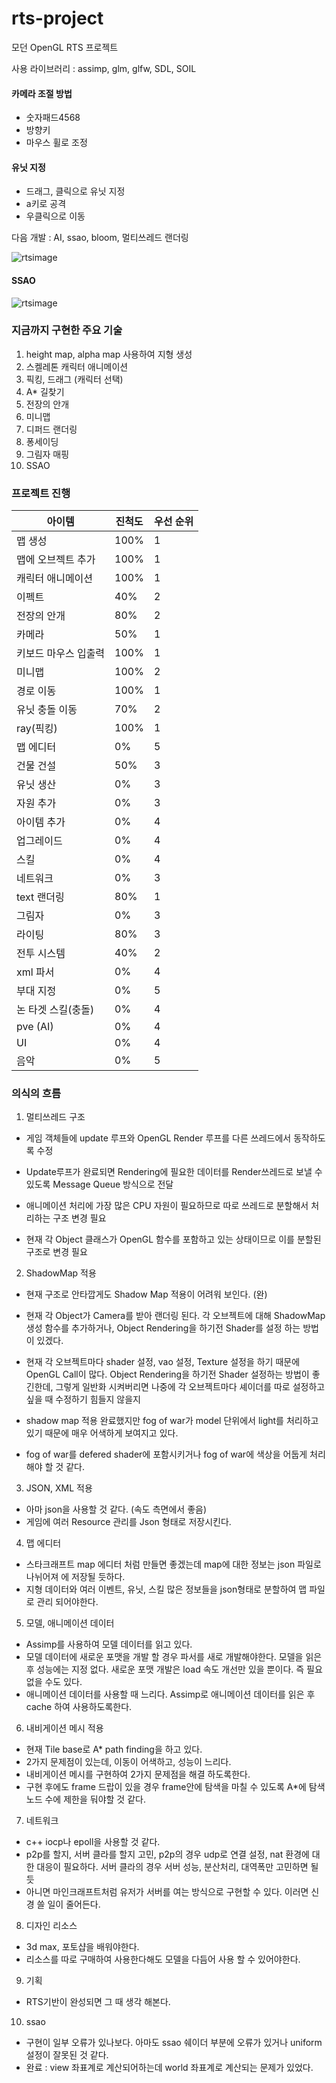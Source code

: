 # rts-project


모던 OpenGL RTS 프로젝트

사용 라이브러리 : assimp, glm, glfw, SDL, SOIL

#### 카메라 조절 방법
- 숫자패드4568
- 방향키
- 마우스 휠로 조정
#### 유닛 지정
- 드래그, 클릭으로 유닛 지정
- a키로 공격
- 우클릭으로 이동

다음 개발 : AI, ssao, bloom, 멀티쓰레드 랜더링

![rtsimage](https://github.com/rlatkddn212/rts-project/blob/master/RTS.png)

#### SSAO
![rtsimage](https://github.com/rlatkddn212/rts-project/blob/master/SSAO.png)

### 지금까지 구현한 주요 기술

1. height map, alpha map 사용하여 지형 생성
2. 스켈레톤 캐릭터 애니메이션
3. 픽킹, 드래그 (캐릭터 선택)
4. A* 길찾기
5. 전장의 안개
6. 미니맵
7. 디퍼드 랜더링
8. 퐁세이딩
9. 그림자 매핑
10. SSAO



### 프로젝트 진행

| 아이템               | 진척도 | 우선 순위 |
| -------------------- | ------ | --------- |
| 맵 생성              | 100%   | 1         |
| 맵에 오브젝트 추가   | 100%   | 1         |
| 캐릭터 애니메이션    | 100%   | 1         |
| 이펙트               | 40%     | 2         |
| 전장의 안개          | 80%     | 2         |
| 카메라               | 50%    | 1         |
| 키보드 마우스 입출력 | 100%   | 1         |
| 미니맵               | 100%     | 2         |
| 경로 이동            | 100%     | 1         |
| 유닛 충돌 이동       | 70%     | 2         |
| ray(픽킹)            | 100%   | 1         |
| 맵 에디터            | 0%     | 5         |
| 건물 건설            | 50%     | 3         |
| 유닛 생산            | 0%     | 3         |
| 자원 추가            | 0%     | 3         |
| 아이템 추가          | 0%     | 4         |
| 업그레이드           | 0%     | 4         |
| 스킬                 | 0%     | 4         |
| 네트워크             | 0%     | 3         |
| text 랜더링          | 80%    | 1         |
| 그림자               | 0%     | 3         |
| 라이팅               | 80%     | 3         |
| 전투 시스템          | 40%     | 2         |
| xml 파서             | 0%     | 4         |
| 부대 지정            | 0%     | 5         |
| 논 타겟 스킬(충돌)   | 0%     | 4         |
| pve (AI)             | 0%     | 4         |
| UI                   | 0%     | 4         |
| 음악                 | 0%     | 5         |



### 의식의 흐름

1. 멀티쓰레드 구조

- 게임 객체들에 update 루프와 OpenGL Render 루프를 다른 쓰레드에서 동작하도록 수정
- Update루프가 완료되면 Rendering에 필요한 데이터를 Render쓰레드로 보낼 수 있도록 Message Queue 방식으로 전달
- 애니메이션 처리에 가장 많은 CPU 자원이 필요하므로 따로 쓰레드로 분할해서 처리하는 구조 변경 필요

- 현재 각 Object 클래스가 OpenGL 함수를 포함하고 있는 상태이므로 이를 분할된 구조로 변경 필요

2. ShadowMap 적용

- 현재 구조로 안타깝게도 Shadow Map 적용이 어려워 보인다. (완)

- 현재 각 Object가 Camera를 받아 랜더링 된다. 각 오브젝트에 대해 ShadowMap 생성 함수를 추가하거나, Object Rendering을 하기전 Shader를 설정 하는 방법이 있겠다.
- 현재 각 오브젝트마다 shader 설정, vao 설정, Texture 설정을 하기 때문에 OpenGL Call이 많다. Object Rendering을 하기전 Shader 설정하는 방법이 좋긴한데, 그렇게 일반화 시켜버리면 나중에 각 오브젝트마다 셰이더를 따로 설정하고 싶을 때 수정하기 힘들지 않을지
- shadow map 적용 완료했지만 fog of war가 model 단위에서 light를 처리하고 있기 때문에 매우 어색하게 보여지고 있다.
- fog of war를 defered shader에 포함시키거나 fog of war에 색상을 어둡게 처리해야 할 것 같다.

3. JSON, XML 적용

- 아마 json을 사용할 것 같다. (속도 측면에서 좋음)
- 게임에 여러 Resource 관리를 Json 형태로 저장시킨다.

4. 맵 에디터

- 스타크래프트 map 에디터 처럼 만들면 좋겠는데 map에 대한 정보는 json 파일로 나뉘어져 에 저장될 듯하다. 
- 지형 데이터와 여러 이벤트, 유닛, 스킬 많은 정보들을 json형태로 분할하여 맵 파일로 관리 되어야한다.

5. 모델, 애니메이션 데이터

- Assimp를 사용하여 모델 데이터를 읽고 있다.
- 모델 데이터에 새로운 포맷을 개발 할 경우 파서를 새로 개발해야한다. 모델을 읽은 후 성능에는 지정 없다. 새로운 포맷 개발은 load 속도 개선만 있을 뿐이다. 즉 필요 없을 수도 있다.
- 애니메이션 데이터를 사용할 때 느리다. Assimp로 애니메이션 데이터를 읽은 후 cache 하여 사용하도록한다.

6. 내비게이션 메시 적용

- 현재 Tile base로 A*  path finding을 하고 있다.
- 2가지 문제점이 있는데, 이동이 어색하고, 성능이 느리다.
- 내비게이션 메시를 구현하여 2가지 문제점을 해결 하도록한다.
- 구현 후에도 frame 드랍이 있을 경우 frame안에 탐색을 마칠 수 있도록 A*에 탐색 노드 수에 제한을 둬야할 것 같다. 

7. 네트워크

- c++ iocp나 epoll을 사용할 것 같다.
- p2p를 할지, 서버 클라를 할지 고민, p2p의 경우 udp로 연결 설정, nat 환경에 대한 대응이 필요하다. 서버 클라의 경우 서버 성능, 분산처리, 대역폭만 고민하면 될 듯
- 아니면 마인크래프트처럼 유저가 서버를 여는 방식으로 구현할 수 있다. 이러면 신경 쓸 일이 줄어든다.

8. 디자인 리소스

- 3d max, 포토샵을 배워야한다.
- 리소스를 따로 구매하여 사용한다해도 모델을 다듬어 사용 할 수 있어야한다.

9. 기획

- RTS기반이 완성되면 그 때 생각 해본다.

10. ssao
- 구현이 일부 오류가 있나보다. 아마도 ssao 쉐이더 부분에 오류가 있거나 uniform 설정이 잘못된 것 같다.
- 완료 : view 좌표계로 계산되어하는데 world 좌표계로 계산되는 문제가 있었다.

